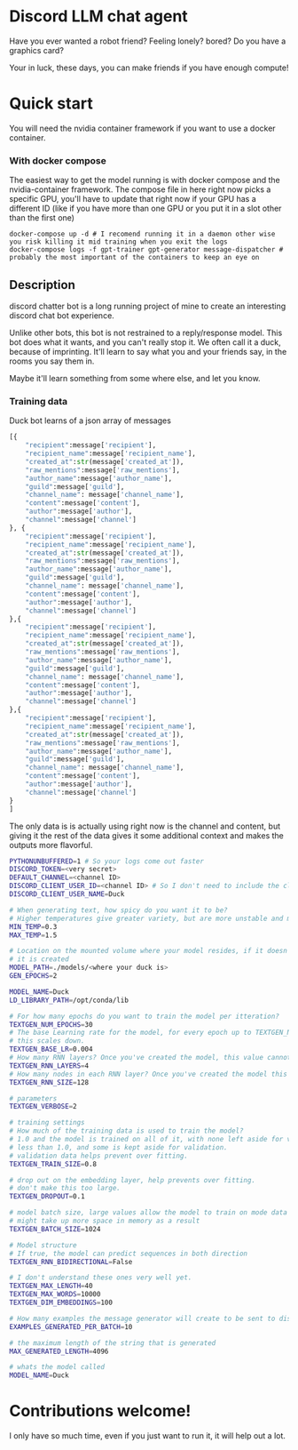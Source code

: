 # Discord LLM chat agent

Have you ever wanted a robot friend? Feeling lonely? bored?
Do you have a graphics card?

Your in luck, these days, you can make friends if you have enough compute!

# Quick start

You will need the nvidia container framework if you want to use a docker container.

### With docker compose

The easiest way to get the model running is with docker compose and the nvidia-container framework.
The compose file in here right now picks a specific GPU, you'll have to update that right now if your GPU has a different ID
(like if you have more than one GPU or you put it in a slot other than the first one)

```
docker-compose up -d # I recomend running it in a daemon other wise you risk killing it mid training when you exit the logs
docker-compose logs -f gpt-trainer gpt-generator message-dispatcher # probably the most important of the containers to keep an eye on
```

## Description

discord chatter bot is a long running project of mine to create an interesting discord chat bot experience.

Unlike other bots, this bot is not restrained to a reply/response model. This bot does what it wants, and you can't really stop it.
We often call it a duck, because of imprinting. It'll learn to say what you and your friends say, in the rooms you say them in.

Maybe it'll learn something from some where else, and let you know.

### Training data

Duck bot learns of a json array of messages

```python
[{
    "recipient":message['recipient'],
    "recipient_name":message['recipient_name'],
    "created_at":str(message['created_at']),
    "raw_mentions":message['raw_mentions'],
    "author_name":message['author_name'],
    "guild":message['guild'],
    "channel_name": message['channel_name'],
    "content":message['content'],
    "author":message['author'],
    "channel":message['channel']
}, {
    "recipient":message['recipient'],
    "recipient_name":message['recipient_name'],
    "created_at":str(message['created_at']),
    "raw_mentions":message['raw_mentions'],
    "author_name":message['author_name'],
    "guild":message['guild'],
    "channel_name": message['channel_name'],
    "content":message['content'],
    "author":message['author'],
    "channel":message['channel']
},{
    "recipient":message['recipient'],
    "recipient_name":message['recipient_name'],
    "created_at":str(message['created_at']),
    "raw_mentions":message['raw_mentions'],
    "author_name":message['author_name'],
    "guild":message['guild'],
    "channel_name": message['channel_name'],
    "content":message['content'],
    "author":message['author'],
    "channel":message['channel']
},{
    "recipient":message['recipient'],
    "recipient_name":message['recipient_name'],
    "created_at":str(message['created_at']),
    "raw_mentions":message['raw_mentions'],
    "author_name":message['author_name'],
    "guild":message['guild'],
    "channel_name": message['channel_name'],
    "content":message['content'],
    "author":message['author'],
    "channel":message['channel']
}
]
```

The only data is is actually using right now is the channel and content,
but giving it the rest of the data gives it some additional context and makes the outputs more flavorful.

```bash
PYTHONUNBUFFERED=1 # So your logs come out faster
DISCORD_TOKEN=<very secret>
DEFAULT_CHANNEL=<channel ID>
DISCORD_CLIENT_USER_ID=<channel ID> # So I don't need to include the client just for an id
DISCORD_CLIENT_USER_NAME=Duck

# When generating text, how spicy do you want it to be?
# Higher temperatures give greater variety, but are more unstable and more likely to contain mistakes
MIN_TEMP=0.3
MAX_TEMP=1.5

# Location on the mounted volume where your model resides, if it doesn't exist
# it is created
MODEL_PATH=./models/<where your duck is>
GEN_EPOCHS=2

MODEL_NAME=Duck
LD_LIBRARY_PATH=/opt/conda/lib

# For how many epochs do you want to train the model per itteration?
TEXTGEN_NUM_EPOCHS=30
# The base Learning rate for the model, for every epoch up to TEXTGEN_NUM_EPOCHS
# this scales down.
TEXTGEN_BASE_LR=0.004
# How many RNN layers? Once you've created the model, this value cannot change
TEXTGEN_RNN_LAYERS=4
# How many nodes in each RNN layer? Once you've created the model this value cannot change
TEXTGEN_RNN_SIZE=128

# parameters
TEXTGEN_VERBOSE=2

# training settings
# How much of the training data is used to train the model?
# 1.0 and the model is trained on all of it, with none left aside for validation
# less than 1.0, and some is kept aside for validation.
# validation data helps prevent over fitting.
TEXTGEN_TRAIN_SIZE=0.8

# drop out on the embedding layer, help prevents over fitting.
# don't make this too large.
TEXTGEN_DROPOUT=0.1

# model batch size, large values allow the model to train on mode data at once,
# might take up more space in memory as a result
TEXTGEN_BATCH_SIZE=1024

# Model structure
# If true, the model can predict sequences in both direction
TEXTGEN_RNN_BIDIRECTIONAL=False

# I don't understand these ones very well yet.
TEXTGEN_MAX_LENGTH=40
TEXTGEN_MAX_WORDS=10000
TEXTGEN_DIM_EMBEDDINGS=100

# How many examples the message generator will create to be sent to discord
EXAMPLES_GENERATED_PER_BATCH=10

# the maximum length of the string that is generated
MAX_GENERATED_LENGTH=4096

# whats the model called
MODEL_NAME=Duck
```

# Contributions welcome!

I only have so much time, even if you just want to run it, it will help out a lot.
